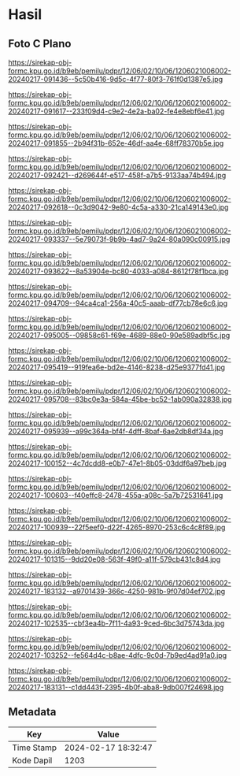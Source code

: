 # Hasil

## Foto C Plano

https://sirekap-obj-formc.kpu.go.id/b9eb/pemilu/pdpr/12/06/02/10/06/1206021006002-20240217-091436--5c50b416-9d5c-4f77-80f3-761f0d1387e5.jpg

https://sirekap-obj-formc.kpu.go.id/b9eb/pemilu/pdpr/12/06/02/10/06/1206021006002-20240217-091617--233f09d4-c9e2-4e2a-ba02-fe4e8ebf6e41.jpg

https://sirekap-obj-formc.kpu.go.id/b9eb/pemilu/pdpr/12/06/02/10/06/1206021006002-20240217-091855--2b94f31b-652e-46df-aa4e-68ff78370b5e.jpg

https://sirekap-obj-formc.kpu.go.id/b9eb/pemilu/pdpr/12/06/02/10/06/1206021006002-20240217-092421--d269644f-e517-458f-a7b5-9133aa74b494.jpg

https://sirekap-obj-formc.kpu.go.id/b9eb/pemilu/pdpr/12/06/02/10/06/1206021006002-20240217-092618--0c3d9042-9e80-4c5a-a330-21ca149143e0.jpg

https://sirekap-obj-formc.kpu.go.id/b9eb/pemilu/pdpr/12/06/02/10/06/1206021006002-20240217-093337--5e79073f-9b9b-4ad7-9a24-80a090c00915.jpg

https://sirekap-obj-formc.kpu.go.id/b9eb/pemilu/pdpr/12/06/02/10/06/1206021006002-20240217-093622--8a53904e-bc80-4033-a084-8612f78f1bca.jpg

https://sirekap-obj-formc.kpu.go.id/b9eb/pemilu/pdpr/12/06/02/10/06/1206021006002-20240217-094709--94ca4ca1-256a-40c5-aaab-df77cb78e6c6.jpg

https://sirekap-obj-formc.kpu.go.id/b9eb/pemilu/pdpr/12/06/02/10/06/1206021006002-20240217-095005--09858c61-f69e-4689-88e0-90e589adbf5c.jpg

https://sirekap-obj-formc.kpu.go.id/b9eb/pemilu/pdpr/12/06/02/10/06/1206021006002-20240217-095419--919fea6e-bd2e-4146-8238-d25e9377fd41.jpg

https://sirekap-obj-formc.kpu.go.id/b9eb/pemilu/pdpr/12/06/02/10/06/1206021006002-20240217-095708--83bc0e3a-584a-45be-bc52-1ab090a32838.jpg

https://sirekap-obj-formc.kpu.go.id/b9eb/pemilu/pdpr/12/06/02/10/06/1206021006002-20240217-095939--a99c364a-bf4f-4dff-8baf-6ae2db8df34a.jpg

https://sirekap-obj-formc.kpu.go.id/b9eb/pemilu/pdpr/12/06/02/10/06/1206021006002-20240217-100152--4c7dcdd8-e0b7-47e1-8b05-03ddf6a97beb.jpg

https://sirekap-obj-formc.kpu.go.id/b9eb/pemilu/pdpr/12/06/02/10/06/1206021006002-20240217-100603--f40effc8-2478-455a-a08c-5a7b72531641.jpg

https://sirekap-obj-formc.kpu.go.id/b9eb/pemilu/pdpr/12/06/02/10/06/1206021006002-20240217-100939--22f5eef0-d22f-4265-8970-253c6c4c8f89.jpg

https://sirekap-obj-formc.kpu.go.id/b9eb/pemilu/pdpr/12/06/02/10/06/1206021006002-20240217-101315--9dd20e08-563f-49f0-a11f-579cb431c8d4.jpg

https://sirekap-obj-formc.kpu.go.id/b9eb/pemilu/pdpr/12/06/02/10/06/1206021006002-20240217-183132--a9701439-366c-4250-981b-9f07d04ef702.jpg

https://sirekap-obj-formc.kpu.go.id/b9eb/pemilu/pdpr/12/06/02/10/06/1206021006002-20240217-102535--cbf3ea4b-7f11-4a93-9ced-6bc3d75743da.jpg

https://sirekap-obj-formc.kpu.go.id/b9eb/pemilu/pdpr/12/06/02/10/06/1206021006002-20240217-103252--fe564d4c-b8ae-4dfc-9c0d-7b9ed4ad91a0.jpg

https://sirekap-obj-formc.kpu.go.id/b9eb/pemilu/pdpr/12/06/02/10/06/1206021006002-20240217-183131--c1dd443f-2395-4b0f-aba8-9db007f24698.jpg


## Metadata

| Key        | Value               |
| ---------- | ------------------- |
| Time Stamp | 2024-02-17 18:32:47 |
| Kode Dapil | 1203                |



